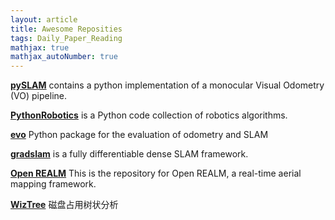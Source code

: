 ```yaml
---
layout: article
title: Awesome Reposities
tags: Daily_Paper_Reading
mathjax: true
mathjax_autoNumber: true
---
```



[**pySLAM**](https://github.com/luigifreda/pyslam) contains a python implementation of a monocular Visual Odometry (VO) pipeline.

[**PythonRobotics**](https://github.com/AtsushiSakai/PythonRobotics) is a Python code collection of robotics algorithms.

[**evo**](https://github.com/MichaelGrupp/evo) Python package for the evaluation of odometry and SLAM

[**gradslam**](https://github.com/gradslam/gradslam) is a fully differentiable dense SLAM framework.

[**Open REALM**](https://github.com/laxnpander/OpenREALM) This is the repository for Open REALM, a real-time aerial mapping framework. 


[**WizTree**](https://diskanalyzer.com/download) 磁盘占用树状分析